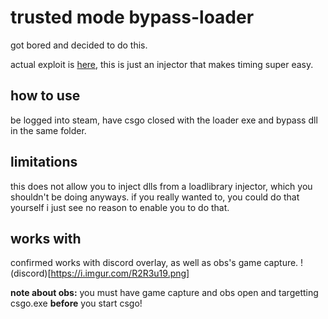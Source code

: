 # trusted mode bypass-loader
got bored and decided to do this.

actual exploit is [here](https://github.com/exploitmafia/trustedmode-bypass), this is just an injector that makes timing super easy.

## how to use
be logged into steam, have csgo closed with the loader exe and bypass dll in the same folder.
## limitations
this does not allow you to inject dlls from a loadlibrary injector, which you shouldn't be doing anyways. if you really wanted to, you could do that yourself i just see no reason to enable you to do that.
## works with
confirmed works with discord overlay, as well as obs's game capture. !(discord)[https://i.imgur.com/R2R3u19.png]

**note about obs:** you must have game capture and obs open and targetting csgo.exe **before** you start csgo!

